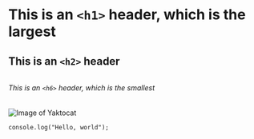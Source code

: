 # <h1> This is an `<h1>` header, which is the largest
## <h2> This is an `<h2>` header
###### <h6> This is an `<h6>` header, which is the smallest
![Image of Yaktocat](https://octodex.github.com/images/yaktocat.png)
```
console.log("Hello, world");
```
